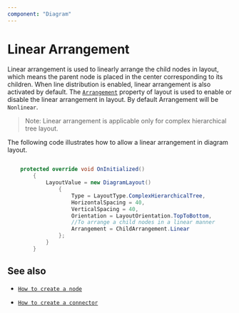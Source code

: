 ```yaml
---
component: "Diagram"
---
```


# Linear Arrangement

Linear arrangement is used to linearly arrange the child nodes in layout, which means the parent node is placed in the center corresponding to its children. When line distribution is enabled, linear arrangement is also activated by default. The [`Arrangement`](https://help.syncfusion.com/cr/blazor/Syncfusion.Blazor.Diagrams.DiagramLayout.html#Syncfusion_Blazor_Diagrams_DiagramLayout_Arrangement) property of layout is used to enable or disable the linear arrangement in layout. By default Arrangement will be `Nonlinear`.

>Note: Linear arrangement is applicable only for complex hierarchical tree layout.

The following code illustrates how to allow a linear arrangement in diagram layout.

```csharp
  
    protected override void OnInitialized()
        {
            LayoutValue = new DiagramLayout()
                {
                    Type = LayoutType.ComplexHierarchicalTree,
                    HorizontalSpacing = 40,
                    VerticalSpacing = 40,
                    Orientation = LayoutOrientation.TopToBottom,
                    //To arrange a child nodes in a linear manner
                    Arrangement = ChildArrangement.Linear
                };
            }
        }

```

## See also

* [`How to create a node`](../nodes/nodes)

* [`How to create a connector`](../connectors/connectors)
